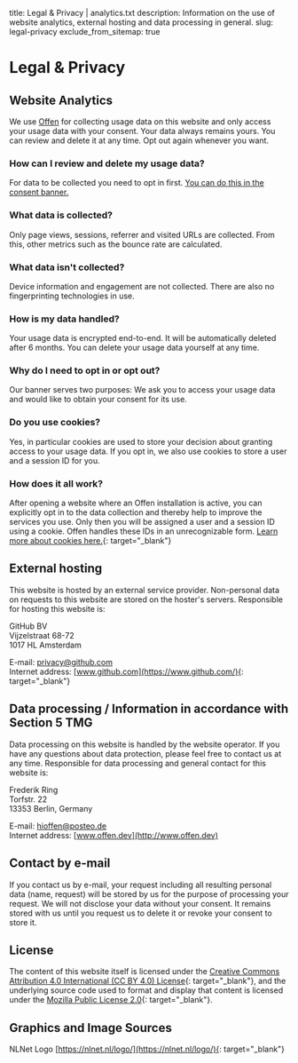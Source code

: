 title: Legal & Privacy | analytics.txt
description: Information on the use of website analytics, external hosting and data processing in general.
slug: legal-privacy
exclude_from_sitemap: true


# Legal & Privacy

## Website Analytics
We use [Offen](https://offen.analyticstxt.org/) for collecting usage data on this website and only access your usage data with your consent. Your data always remains yours. You can review and delete it at any time. Opt out again whenever you want.

### How can I review and delete my usage data?
For data to be collected you need to opt in first. [You can do this in the consent banner.](https://offen.analyticstxt.org/#consent-banner)

### What data is collected?
Only page views, sessions, referrer and visited URLs are collected. From this, other metrics such as the bounce rate are calculated.

### What data isn't collected?
Device information and engagement are not collected. There are also no fingerprinting technologies in use.

### How is my data handled?
Your usage data is encrypted end-to-end. It will be automatically deleted after 6 months. You can delete your usage data yourself at any time.

### Why do I need to opt in or opt out?
Our banner serves two purposes: We ask you to access your usage data and would like to obtain your consent for its use.

### Do you use cookies?
Yes, in particular cookies are used to store your decision about granting access to your usage data. If you opt in, we also use cookies to store a user and a session ID for you.

### How does it all work?
After opening a website where an Offen installation is active, you can explicitly opt in to the data collection and thereby help to improve the services you use. Only then you will be assigned a user and a session ID using a cookie. Offen handles these IDs in an unrecognizable form. [Learn more about cookies here.](https://en.wikipedia.org/wiki/HTTP_cookie){: target="_blank"}

## External hosting
This website is hosted by an external service provider. Non-personal data on requests to this website are stored on the hoster's servers. Responsible for hosting this website is:

GitHub BV  
Vijzelstraat 68-72  
1017 HL Amsterdam

E-mail: [privacy@github.com](privacy@github.com)  
Internet address: [www.github.com](https://www.github.com/){: target="_blank"}

## Data processing / Information in accordance with Section 5 TMG
Data processing on this website is handled by the website operator. If you have any questions about data protection, please feel free to contact us at any time. Responsible for data processing and general contact for this website is:

Frederik Ring  
Torfstr. 22  
13353 Berlin, Germany  

E-mail: [hioffen@posteo.de](mailto:hioffen@posteo.de)  
Internet address: [www.offen.dev](http://www.offen.dev)

## Contact by e-mail
If you contact us by e-mail, your request including all resulting personal data (name, request) will be stored by us for the purpose of processing your request. We will not disclose your data without your consent. It remains stored with us until you request us to delete it or revoke your consent to store it.

## License
The content of this website itself is licensed under the [Creative Commons Attribution 4.0 International (CC BY 4.0) License](https://creativecommons.org/licenses/by/4.0/){: target="_blank"}, and the underlying source code used to format and display that content is licensed under the [Mozilla Public License 2.0](https://github.com/offen/analyticstxt-website/blob/main/LICENSE){: target="_blank"}.

## Graphics and Image Sources
NLNet Logo [https://nlnet.nl/logo/](https://nlnet.nl/logo/){: target="_blank"}
